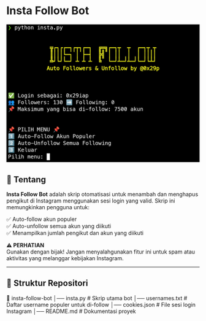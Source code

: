 # Insta Follow Bot

![Insta Follow](https://github.com/permana29/instafolow/blob/main/Screenshot_20250325_105124.jpg) 

## 📌 Tentang

**Insta Follow Bot** adalah skrip otomatisasi untuk menambah dan menghapus pengikut di Instagram menggunakan sesi login yang valid. Skrip ini memungkinkan pengguna untuk:

✅ Auto-follow akun populer  
✅ Auto-unfollow semua akun yang diikuti  
✅ Menampilkan jumlah pengikut dan akun yang diikuti  

**⚠️ PERHATIAN**  
Gunakan dengan bijak! Jangan menyalahgunakan fitur ini untuk spam atau aktivitas yang melanggar kebijakan Instagram.

---

## 📂 Struktur Repositori
 📂 insta-follow-bot │── insta.py            # Skrip utama bot │── usernames.txt       # Daftar username populer untuk di-follow │── cookies.json        # File sesi login Instagram │── README.md           # Dokumentasi proyek
